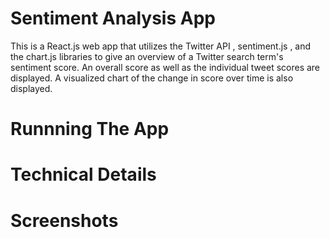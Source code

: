 # Sentiment Analysis App

This is a React.js web app that utilizes the Twitter API , sentiment.js , and the chart.js libraries to give an overview of a Twitter search term's sentiment score. An overall score as well as the individual tweet scores are displayed. A visualized chart of the change in score over time is also displayed.

# Runnning The App


# Technical Details


# Screenshots

